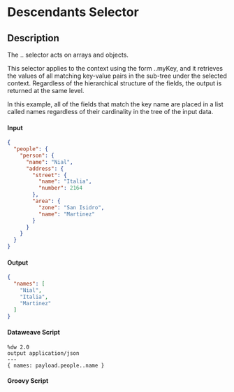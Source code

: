 # Descendants Selector

## Description

The .. selector acts on arrays and objects.

This selector applies to the context using the form ..myKey, and it retrieves the values of all matching key-value pairs in the sub-tree under the selected context. Regardless of the hierarchical structure of the fields, the output is returned at the same level.

In this example, all of the fields that match the key name are placed in a list called names regardless of their cardinality in the tree of the input data.

#### Input
``` json
{
  "people": {
    "person": {
      "name": "Nial",
      "address": {
        "street": {
          "name": "Italia",
          "number": 2164
        },
        "area": {
          "zone": "San Isidro",
          "name": "Martinez"
        }
      }
    }
  }
}
```
#### Output

``` json
{
  "names": [
    "Nial",
    "Italia",
    "Martinez"
  ]
}
```

#### Dataweave Script

```
%dw 2.0
output application/json
---
{ names: payload.people..name }
```

#### Groovy Script

